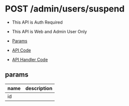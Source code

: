 # POST /admin/users/suspend

- This API is Auth Required
- This API is Web and Admin User Only

- [Params](#params)
- [API Code](/src/endpoints/admin/users/suspend.js)
- [API Handler Code](/src/handlers/web/admin/users/suspend.js)

## params


name|description
---|---
id|
